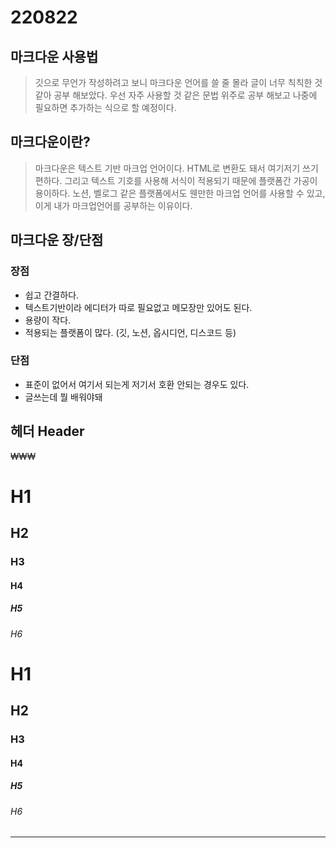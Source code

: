 220822
======

마크다운 사용법
-----------

> 깃으로 무언가 작성하려고 보니 마크다운 언어를 쓸 줄 몰라 글이 너무 칙칙한 것 같아 공부 해보았다.
우선 자주 사용할 것 같은 문법 위주로 공부 해보고 나중에 필요하면 추가하는 식으로 할 예정이다.

마크다운이란?
----------

> 마크다운은 텍스트 기반 마크업 언어이다. HTML로 변환도 돼서 여기저기 쓰기 편하다.
그리고 텍스트 기호를 사용해 서식이 적용되기 때문에 플랫폼간 가공이 용이하다.
노션, 벨로그 같은 플랫폼에서도 웬만한 마크업 언어를 사용할 수 있고, 이게 내가 마크업언어를 공부하는 이유이다.

마크다운 장/단점
------------

### 장점
 * 쉽고 간결하다.
 * 텍스트기반이라 에디터가 따로 필요없고 메모장만 있어도 된다.
 * 용량이 작다.
 * 적용되는 플랫폼이 많다. (깃, 노션, 옵시디언, 디스코드 등)

### 단점
 * 표준이 없어서 여기서 되는게 저기서 호환 안되는 경우도 있다.
 * 글쓰는데 뭘 배워야돼

헤더 Header
---------
₩₩₩ 
# H1
## H2
### H3
#### H4
##### H5
###### H6


# H1
## H2
### H3
#### H4
##### H5
###### H6

----------


